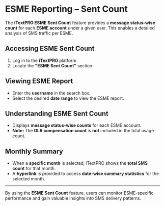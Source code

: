 # ESME Reporting – Sent Count

The **iTextPRO ESME Sent Count** feature provides a **message status-wise count** for each **ESME account** under a given user. This enables a detailed analysis of SMS traffic per ESME.

## Accessing ESME Sent Count
1. Log in to the **iTextPRO** platform.
2. Locate the **"ESME Sent Count"** section.

## Viewing ESME Report
- Enter the **username** in the search box.
- Select the desired **date range** to view the ESME report.

## Understanding ESME Sent Count
- Displays **message status-wise counts** for each ESME account.
- **Note:** The **DLR compensation count** is **not** included in the total usage count.

## Monthly Summary
- When a **specific month** is selected, iTextPRO shows the **total SMS count** for that month.
- A **hyperlink** is provided to access **date-wise summary statistics** for the selected month.

---

By using the **ESME Sent Count** feature, users can monitor ESME-specific performance and gain valuable insights into SMS delivery patterns.
